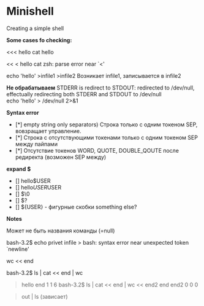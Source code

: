 # Minishell
Creating a simple shell

**Some cases fo checking:**

<<< hello cat
hello

<< < hello cat
zsh: parse error near `<'

echo 'hello' >infile1 >infile2
Возникает infile1, записывается в infile2

**Не обрабатываем**
STDERR is redirect to STDOUT: redirected to /dev/null,
effectually redirecting both STDERR and STDOUT to /dev/null         
echo 'hello' > /dev/null 2>&1

**Syntax error**
- [*] empty string only separators)
Строка только с одним токеном SEP, вовзращает управление.
- [*] Строка с отсутствующими токенами только с одним токеном SEP между пайпами
- [*] Отсутствие токенов WORD, QUOTE, DOUBLE_QOUTE после редиректа (возможен SEP между)


**expand $**
- [] hello$USER
- [] hello$USER$USER
- [] $\0 
- [] $?
- [] ${USER} - фигурные скобки
something else?


**Notes**

Может не быть названия команды (=null)

bash-3.2$ echo privet infile >
bash: syntax error near unexpected token `newline'

wc << end


bash-3.2$ ls | cat << end | wc
> hello
> end
       1       1       6
bash-3.2$ ls | cat << end | wc << end2
> end
> end2
       0       0       0

  > out | ls (зависает) 